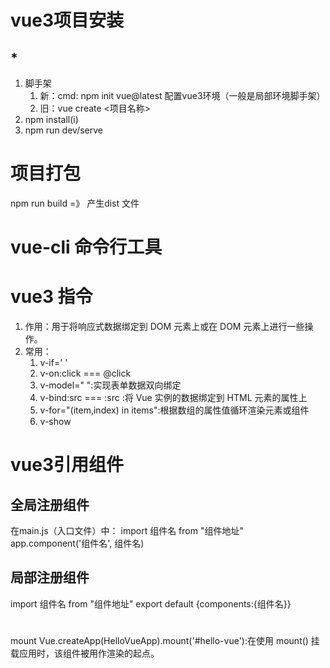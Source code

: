 # vue3项目安装

## *
1. 脚手架
   1. 新：cmd: npm init vue@latest 配置vue3环境（一般是局部环境脚手架）
   2. 旧：vue create <项目名称>
2. npm install(i) 
3. npm run dev/serve

# 项目打包
npm run build =》 产生dist 文件

# vue-cli 命令行工具

# vue3 指令
1. 作用：用于将响应式数据绑定到 DOM 元素上或在 DOM 元素上进行一些操作。
2. 常用：
   1. v-if=' '
   2. v-on:click === @click
   3. v-model=" ":实现表单数据双向绑定
   4. v-bind:src === :src :将 Vue 实例的数据绑定到 HTML 元素的属性上
   5. v-for="(item,index) in items":根据数组的属性值循环渲染元素或组件
   6. v-show

# vue3引用组件
## 全局注册组件
在main.js（入口文件）中：
    import 组件名 from "组件地址"
    app.component('组件名', 组件名) 
## 局部注册组件
import 组件名 from "组件地址"
export default {components:{组件名}}

#
mount
Vue.createApp(HelloVueApp).mount('#hello-vue'):在使用 mount() 挂载应用时，该组件被用作渲染的起点。
